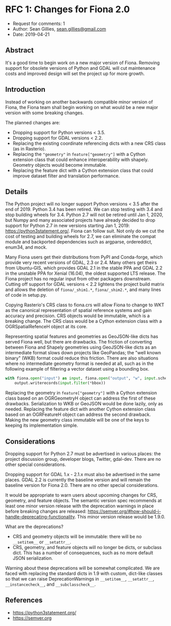 RFC 1: Changes for Fiona 2.0
============================

* Request for comments: 1
* Author: Sean Gillies, sean.gillies@gmail.com
* Date: 2019-04-21

## Abstract

It's a good time to begin work on a new major version of Fiona. Removing support for obsolete versions of Python and GDAL will cut maintenance costs and improved design will set the project up for more growth.

## Introduction

Instead of working on another backwards compatible minor version of Fiona, the Fiona team shall begin working on what would be a new major version with some breaking changes.

The planned changes are:

* Dropping support for Python versions < 3.5.
* Dropping support for GDAL versions < 2.2.
* Replacing the existing coordinate referencing dicts with a new CRS class (as in Rasterio).
* Replacing the `"geometry"` in `feature["geometry"]` with a Cython extension class that could enhance interoperability with shapely. Geometry objects would become immutable.
* Replacing the feature dict with a Cython extension class that could improve dataset filter and translation performance.

## Details

The Python project will no longer support Python versions < 3.5 after the end of 2019. Python 3.4 has been retired. We can stop testing with 3.4 and stop building wheels for 3.4. Python 2.7 will not be retired until Jan 1, 2020, but Numpy and many associated projects have already decided to drop support for Python 2.7 in new versions starting Jan 1, 2019: https://python3statement.org/. Fiona can follow suit. Not only do we cut the cost of testing and building wheels for 2.7, we can eliminate the compat module and backported dependencies such as argparse, ordereddict, enum34, and mock.

Many Fiona users get their distributions from PyPI and Conda-forge, which provide very recent versions of GDAL, 2.3 or 2.4. Many others get theirs from Ubuntu-GIS, which provides GDAL 2.1 in the stable PPA and GDAL 2.2 in the unstable PPA for Xenial (16.04), the oldest supported LTS release. The Fiona project has no regular input from other packagers downstream. Cutting off support for GDAL versions < 2.2 lightens the project build matrix and allows the deletion of `fiona/_shim1.*`, `fiona/_shim2.*`, and many lines of code in setup.py.

Copying Rasterio's CRS class to fiona.crs will allow Fiona to change to WKT as the canonical representation of spatial reference systems and gain accuracy and precision. CRS objects would be immutable, which is a breaking change. The CRS class would be a Cython extension class with a OGRSpatialRefenceH object at its core.

Representing spatial features and geometries as GeoJSON-like dicts has served Fiona well, but there are drawbacks. The friction of converting between Fiona and Shapely geometries using GeoJSON-like dicts as an intermediate format slows down projects like GeoPandas; the "well known binary" (WKB) format could reduce this friction. There are also situations where no intermediate geometry format is needed at all, such as in the following example of filtering a vector dataset using a bounding box.

```python
with fiona.open("input") as input, fiona.open("output", "w", input.schema) as output:
    output.writerecords(input.filter(*bbox))
```

Replacing the geometry in `feature["geometry"]` with a Cython extension class based on an OGRGeometryH object can address the first of these drawbacks. Serialization to WKB or GeoJSON would be done lazily, only as needed. Replacing the feature dict with another Cython extension class based on an OGRFeatureH object can address the second drawback. Making the new geometry class immutable will be one of the keys to keeping its implementation simple.

## Considerations

Dropping support for Python 2.7 must be advertised in various places: the project discussion group, developer blogs, Twitter, gdal-dev. There are no other special considerations.

Dropping support for GDAL 1.x - 2.1.x must also be advertised in the same places. GDAL 2.2 is currently the baseline version and will remain the baseline version for Fiona 2.0. There are no other special considerations.

It would be appropriate to warn users about upcoming changes for CRS, geometry, and feature objects. The semantic version spec 
recommends at least one minor version release with the deprecation warnings in place before breaking changes are released: https://semver.org/#how-should-i-handle-deprecating-functionality. This minor version release would be 1.9.0.

What are the deprecations?

- CRS and geometry objects will be immutable: there will be no `__setitem__` or `__setattr__`.
- CRS, geometry, and feature objects will no longer be dicts, or subclass dict. This has a number of consequences, such as no more default JSON serialization.

Warning about these deprecations will be somewhat complicated. We are faced with replacing the standard dicts in 1.9 with custom, dict-like classes so that we can raise DeprecationWarnings in `__setitem__`, `__setattr__`, `__instancecheck__`, and `__subclasscheck__`.

## References

* https://python3statement.org/
* https://semver.org
